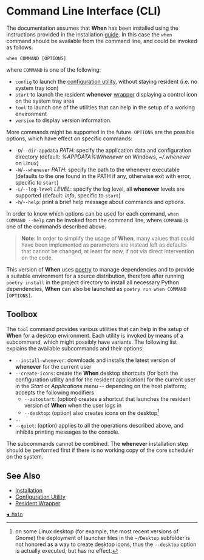 # Command Line Interface (CLI)

The documentation assumes that **When** has been installed using the instructions provided in the installation [guide](install.md). In this case the `when` command should be available from the command line, and could be invoked as follows:

```shell
when COMMAND [OPTIONS]
```

where `COMMAND` is one of the following:

- `config` to launch the [configuration utility](cfgform.md), without staying resident (i.e. no system tray icon)
- `start` to launch the resident **whenever** [wrapper](tray.md) displaying a control icon on the system tray area
- `tool` to launch one of the utilities that can help in the setup of a working environment
- `version` to display version information.

More commands might be supported in the future. `OPTIONS` are the possible options, which have effect on specific commands:

- `-D`/`--dir-appdata` _PATH_: specify the application data and configuration directory (default: _%APPDATA%\Whenever_ on Windows, _~/.whenever_ on Linux)
- `-W`/`--whenever` _PATH_: specify the path to the whenever executable (defaults to the one found in the PATH if any, otherwise exit with error, specific to `start`)
- `-L`/`--log-level` _LEVEL_: specify the log level, all **whenever** levels are supported (default: _info_, specific to `start`)
- `-h`/`--help`: print a brief help message about commands and options.

In order to know which options can be used for each command, `when COMMAND --help` can be invoked from the command line, where `COMMAND` is one of the commands described above.

> **Note**: In order to simplify the usage of **When**, many values that could have been implemented as parameters are instead left as defaults that cannot be changed, at least for now, if not via direct intervention on the code.

This version of **When** uses [poetry](https://python-poetry.org/) to manage dependencies and to provide a suitable environment for a source distribution, therefore after running `poetry install` in the project directory to install all necessary Python dependencies, **When** can also be launched as `poetry run when COMMAND [OPTIONS]`.


## Toolbox

The `tool` command provides various utilities that can help in the setup of **When** for a desktop environment. Each utility is invoked by means of a subcommand, which might possibly have variants. The following list explains the available subcommands and their options:

* `--install-whenever`: downloads and installs the latest version of **whenever** for the current user
* `--create-icons`: create the **When** desktop shortcuts (for both the configuration utility and for the resident application) for the current user in the _Start_ or _Applications_ menu -- depending on the host platform; accepts the following modifiers
  * `--autostart`: (option) creates a shortcut that launches the resident version of **When** when the user logs in
  * `--desktop`: (option) also creates icons on the desktop[^1]
* ...
* `--quiet`: (option) applies to all the operations described above, and inhibits printing messages to the console.

The subcommands cannot be combined. The **whenever** installation step should be performed first if there is no working copy of the core scheduler on the system.


## See Also

* [Installation](install.md)
* [Configuration Utility](cfgform.md)
* [Resident Wrapper](tray.md)


[`◀ Main`](main.md)


[^1]: on some Linux desktop (for example, the most recent versions of Gnome) the deployment of launcher files in the `~/Desktop` subfolder is not honored as a way to create desktop icons, thus the `--desktop` option is actually executed, but has no effect.

